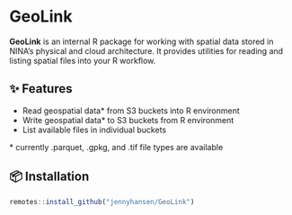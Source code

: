 
# GeoLink

**GeoLink** is an internal R package for working with spatial data stored in NINA’s physical and cloud architecture. It provides utilities for reading and listing spatial files into your R workflow.

## ✨ Features

- Read geospatial data\* from S3 buckets into R environment
- Write geospatial data\* to S3 buckets from R environment
- List available files in individual buckets 

\* currently .parquet, .gpkg, and .tif file types are available

## 📦 Installation

```r
remotes::install_github("jennyhansen/GeoLink")

